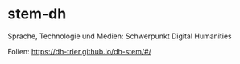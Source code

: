 # stem-dh

Sprache, Technologie und Medien: Schwerpunkt Digital Humanities

Folien: https://dh-trier.github.io/dh-stem/#/
